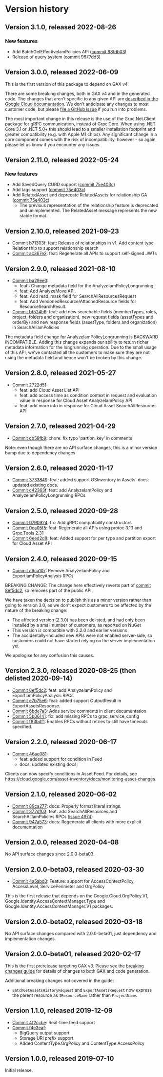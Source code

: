 # Version history

## Version 3.1.0, released 2022-08-26

### New features

- Add BatchGetEffectiveIamPolicies API ([commit 88fdb03](https://github.com/googleapis/google-cloud-dotnet/commit/88fdb03b166e7ad9ae20f3934eacd0c37567844d))
- Release of query system ([commit 9677dd3](https://github.com/googleapis/google-cloud-dotnet/commit/9677dd35a3b7b2f1721b9db8485f6da2ca553510))
## Version 3.0.0, released 2022-06-09

This is the first version of this package to depend on GAX v4.

There are some breaking changes, both in GAX v4 and in the generated
code. The changes that aren't specific to any given API are [described in the Google Cloud
documentation](https://cloud.google.com/dotnet/docs/reference/help/breaking-gax4).
We don't anticipate any changes to most customer code, but please [file a
GitHub issue](https://github.com/googleapis/google-cloud-dotnet/issues/new/choose)
if you run into problems.

The most important change in this release is the use of the Grpc.Net.Client package
for gRPC communication, instead of Grpc.Core. When using .NET Core 3.1 or .NET 5.0+
this should lead to a smaller installation footprint and greater compatibility (e.g.
with Apple M1 chips). Any significant change in a core component comes with the risk
of incompatibility, however - so again, please let us know if you encounter any
issues.


## Version 2.11.0, released 2022-05-24

### New features

- Add SavedQuery CURD support ([commit 75e403c](https://github.com/googleapis/google-cloud-dotnet/commit/75e403caf6aa0a79b33d4e308d0dbfa97fa80a7d))
- Add tags support ([commit 75e403c](https://github.com/googleapis/google-cloud-dotnet/commit/75e403caf6aa0a79b33d4e308d0dbfa97fa80a7d))
- Add RelatedAsset and deprecate RelatedAssets for relationship GA ([commit 75e403c](https://github.com/googleapis/google-cloud-dotnet/commit/75e403caf6aa0a79b33d4e308d0dbfa97fa80a7d))
  - The previous representation of the relationship feature is deprecated and unimplemented. The RelatedAsset message represents the new stable format.
## Version 2.10.0, released 2021-09-23

- [Commit b71303f](https://github.com/googleapis/google-cloud-dotnet/commit/b71303f): feat: Release of relationships in v1, Add content type Relationship to support relationship search
- [Commit ac367e2](https://github.com/googleapis/google-cloud-dotnet/commit/ac367e2): feat: Regenerate all APIs to support self-signed JWTs

## Version 2.9.0, released 2021-08-10

- [Commit ba29ee0](https://github.com/googleapis/google-cloud-dotnet/commit/ba29ee0):
  - feat!: Change metadata field for the AnalyzeIamPolicyLongrunning.
  - feat: Add AnalyzeMove API.
  - feat: Add read_mask field for SearchAllResourcesRequest
  - feat: Add VersionedResource/AttachedResource fields for ResourceSearchResult.
- [Commit bf524b6](https://github.com/googleapis/google-cloud-dotnet/commit/bf524b6): feat: add new searchable fields (memberTypes, roles, project, folders and organization), new request fields (assetTypes and orderBy) and new response fields (assetType, folders and organization) in SearchAllIamPolicies

The metadata field change for AnalyzeIamPolicyLongrunning is
BACKWARD INCOMPATIBLE. Adding this change expands our ability to
return richer metadata information for the longrunning operation.
Due to the small usage of this API, we've contacted all the
customers to make sure they are not using the metadata field and
hence won't be broken by this change.

## Version 2.8.0, released 2021-05-27

- [Commit 2722d51](https://github.com/googleapis/google-cloud-dotnet/commit/2722d51):
  - feat: add Cloud Asset List API
  - feat: add access time as condition context in request and evaluation value in response for Cloud Asset AnalyzeIamPolicy API
  - feat: add more info in response for Cloud Asset SearchAllResources API

## Version 2.7.0, released 2021-04-29

- [Commit cb59fb9](https://github.com/googleapis/google-cloud-dotnet/commit/cb59fb9): chore: fix typo 'partion_key' in comments

Note: even though there are no API surface changes, this is a minor
version bump due to dependency changes

## Version 2.6.0, released 2020-11-17

- [Commit 3733849](https://github.com/googleapis/google-cloud-dotnet/commit/3733849): feat: added support OSInventory in Assets. docs: updated existing docs.
- [Commit c42363f](https://github.com/googleapis/google-cloud-dotnet/commit/c42363f): feat: add AnalyzeIamPolicy and AnalyzeIamPolicyLongrunning RPCs

## Version 2.5.0, released 2020-09-28

- [Commit 0790924](https://github.com/googleapis/google-cloud-dotnet/commit/0790924): fix: Add gRPC compatibility constructors
- [Commit 0ca05f5](https://github.com/googleapis/google-cloud-dotnet/commit/0ca05f5): feat: Regenerate all APIs using protoc 3.13 and Grpc.Tools 2.31
- [Commit 6eed2d8](https://github.com/googleapis/google-cloud-dotnet/commit/6eed2d8): feat: Added support for per type and partition export for Cloud Asset API

## Version 2.4.0, released 2020-09-15

- [Commit c9ca107](https://github.com/googleapis/google-cloud-dotnet/commit/c9ca107): Remove AnalyzeIamPolicy and ExportIamPolicyAnalysis RPCs

BREAKING CHANGE: The change here effectively reverts part of [commit 8ef5dc2](https://github.com/googleapis/google-cloud-dotnet/commit/8ef5dc2),
so removes part of the public API.

We have taken the decision to publish this as a minor version rather than going to version 3.0, as we don't expect customers to be affected by the nature of the breaking change:

- The affected version (2.3.0) has been delisted, and had only been installed by a small number of customers, as reported on NuGet
- This version *is* compatible with 2.2.0 and earlier versions
- The accidentally-included new APIs were not enabled server-side, so customers could not have started relying on the server implementation yet

We apologise for any confusion this causes.

## Version 2.3.0, released 2020-08-25 (then delisted 2020-09-14)

- [Commit 8ef5dc2](https://github.com/googleapis/google-cloud-dotnet/commit/8ef5dc2): feat: add AnalyzeIamPolicy and ExportIamPolicyAnalysis RPCs
- [Commit e7b75e6](https://github.com/googleapis/google-cloud-dotnet/commit/e7b75e6): feat: added support OutputResult in ExportAssetsResponse.
- [Commit 6bde7a3](https://github.com/googleapis/google-cloud-dotnet/commit/6bde7a3): Adds service comments in client documentation
- [Commit 5b06141](https://github.com/googleapis/google-cloud-dotnet/commit/5b06141): fix: add missing RPCs to grpc_service_config
- [Commit f83bdf1](https://github.com/googleapis/google-cloud-dotnet/commit/f83bdf1): Enables RPCs without retries to still have timeouts specified.

## Version 2.2.0, released 2020-06-17

- [Commit 46ae081](https://github.com/googleapis/google-cloud-dotnet/commit/46ae081):
  - feat: added support for condition in Feed
  - docs: updated existing docs.
 
Clients can now specify conditions in Asset Feed. For details, see https://cloud.google.com/asset-inventory/docs/monitoring-asset-changes.

## Version 2.1.0, released 2020-06-02

- [Commit 89ca277](https://github.com/googleapis/google-cloud-dotnet/commit/89ca277): docs: Properly format literal strings.
- [Commit 372df03](https://github.com/googleapis/google-cloud-dotnet/commit/372df03): feat: add SearchAllResources and SearchAllIamPolicies RPCs ([issue 4974](https://github.com/googleapis/google-cloud-dotnet/issues/4974))
- [Commit 947a573](https://github.com/googleapis/google-cloud-dotnet/commit/947a573): docs: Regenerate all clients with more explicit documentation

## Version 2.0.0, released 2020-04-08

No API surface changes since 2.0.0-beta03.

## Version 2.0.0-beta03, released 2020-03-30

- [Commit 4a5abd3](https://github.com/googleapis/google-cloud-dotnet/commit/4a5abd3): Feature: support for AccessContextPolicy, AccessLevel, ServicePerimeter and OrgPolicy

This is the first release that depends on the
Google.Cloud.OrgPolicy.V1, Google.Identity.AccessContextManager.Type
and Google.Identity.AccessContextManager.V1 packages.

## Version 2.0.0-beta02, released 2020-03-18

No API surface changes compared with 2.0.0-beta01, just dependency
and implementation changes.

## Version 2.0.0-beta01, released 2020-02-17

This is the first prerelease targeting GAX v3. Please see the [breaking changes
guide](https://cloud.google.com/dotnet/docs/reference/help/breaking-gax2)
for details of changes to both GAX and code generation.

Additional breaking changes not covered in the guide:

- `BatchGetAssetsHistoryRequest` and `ExportAssetsRequest` now express the parent resource as `IResourceName` rather than `ProjectName`.

## Version 1.1.0, released 2019-12-09

- [Commit 4f2ccbe](https://github.com/googleapis/google-cloud-dotnet/commit/4f2ccbe): Real-time feed support
- [Commit f4e3eaf](https://github.com/googleapis/google-cloud-dotnet/commit/f4e3eaf):
  - BigQuery output support
  - Storage URI prefix support
  - Added ContentType.OrgPolicy and ContentType.AccessPolicy

## Version 1.0.0, released 2019-07-10

Initial release.
